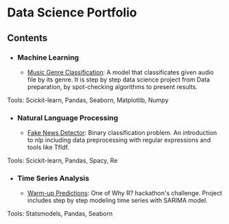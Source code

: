 # Data Science Portfolio



## Contents

- ### Machine Learning

     - [Music Genre Classification](https://github.com/sokoly35/Data_science_portfolio/blob/main/music%20genre%20classification/Music%20Genre%20Classificator.ipynb): A model that classificates given audio file by its genre. It is step by step data science project from Data preparation, by spot-checking algorithms to present results.

Tools: Scickit-learn, Pandas, Seaborn, Matplotlib, Numpy

- ### Natural Language Processing

     - [Fake News Detector](https://github.com/sokoly35/Fake_news/blob/main/fake_news_detector.ipynb): Binary classification problem. An introduction to nlp including data preprocessing with regular expressions and tools like TfIdf.

Tools: Scickit-learn, Pandas, Spacy, Re

- ### Time Series Analysis

     - [Warm-up Predictions](https://github.com/sokoly35/Data_science_portfolio/blob/main/warm%20up%20predictions/warm_up_prediction.ipynb): One of Why R? hackathon's challenge. Project includes step by step modeling time series with SARIMA model.

Tools: Statsmodels, Pandas, Seaborn



